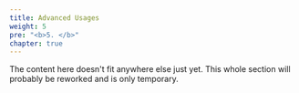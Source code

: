 ```yaml
---
title: Advanced Usages
weight: 5
pre: "<b>5. </b>"
chapter: true
---
```


The content here doesn't fit anywhere else just yet. This whole section will probably be reworked and is only temporary.
